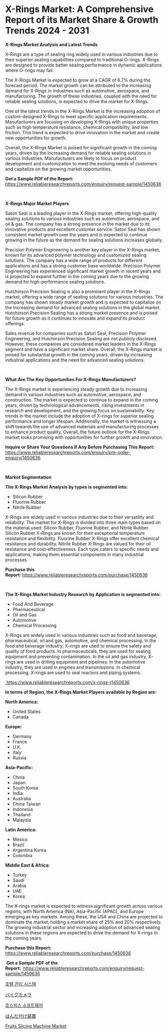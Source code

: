<p><h1>X-Rings Market: A Comprehensive Report of its Market Share & Growth Trends 2024 - 2031</h1></p><p><strong>X-Rings Market Analysis and Latest Trends</strong></p>
<p><p>X-Rings are a type of sealing ring widely used in various industries due to their superior sealing capabilities compared to traditional O-rings. X-Rings are designed to provide better sealing performance in dynamic applications where O-rings may fail.</p><p>The X-Rings Market is expected to grow at a CAGR of 6.7% during the forecast period. The market growth can be attributed to the increasing demand for X-Rings in industries such as automotive, aerospace, and manufacturing. The growth of these industries, coupled with the need for reliable sealing solutions, is expected to drive the market for X-Rings.</p><p>One of the latest trends in the X-Rings Market is the increasing adoption of custom-designed X-Rings to meet specific application requirements. Manufacturers are focusing on developing X-Rings with unique properties such as high temperature resistance, chemical compatibility, and low friction. This trend is expected to drive innovation in the market and create new opportunities for growth.</p><p>Overall, the X-Rings Market is poised for significant growth in the coming years, driven by the increasing demand for reliable sealing solutions in various industries. Manufacturers are likely to focus on product development and customization to meet the evolving needs of customers and capitalize on the growing market opportunities.</p></p>
<p><strong>Get a Sample PDF of the Report:&nbsp;</strong> <a href="https://www.reliableresearchreports.com/enquiry/request-sample/1450636">https://www.reliableresearchreports.com/enquiry/request-sample/1450636</a></p>
<p>&nbsp;</p>
<p><strong>X-Rings Major Market Players</strong></p>
<p><p>Satori Seal is a leading player in the X-Rings market, offering high-quality sealing solutions to various industries such as automotive, aerospace, and oil & gas. The company has a strong presence in the market due to its innovative products and excellent customer service. Satori Seal has shown consistent market growth over the years and is expected to continue growing in the future as the demand for sealing solutions increases globally.</p><p>Precision Polymer Engineering is another key player in the X-Rings market, known for its advanced polymer technology and customized sealing solutions. The company has a wide range of products for different applications and has a strong customer base worldwide. Precision Polymer Engineering has experienced significant market growth in recent years and is projected to expand further in the coming years due to the growing demand for high-performance sealing solutions.</p><p>Hutchinson Precision Sealing is also a prominent player in the X-Rings market, offering a wide range of sealing solutions for various industries. The company has shown steady market growth and is expected to capitalize on the increasing demand for advanced sealing solutions in the global market. Hutchinson Precision Sealing has a strong market presence and is poised for future growth as it continues to innovate and expand its product offerings.</p><p>Sales revenue for companies such as Satori Seal, Precision Polymer Engineering, and Hutchinson Precision Sealing are not publicly disclosed. However, these companies are considered market leaders in the X-Rings segment and have a significant market share. Overall, the X-Rings market is poised for substantial growth in the coming years, driven by increasing industrial applications and the need for advanced sealing solutions.</p></p>
<p>&nbsp;</p>
<p><strong>What Are The Key Opportunities For X-Rings Manufacturers?</strong></p>
<p><p>The X-Rings market is experiencing steady growth due to increasing demand in various industries such as automotive, aerospace, and construction. The market is expected to continue to expand in the coming years, driven by technological advancements, rising investments in research and development, and the growing focus on sustainability. Key trends in the market include the adoption of X-rings for superior sealing performance and longer lifespan. Additionally, the market is witnessing a shift towards the use of advanced materials and manufacturing processes to enhance product quality. Overall, the future outlook for the X-Rings market looks promising with opportunities for further growth and innovation.</p></p>
<p><strong>Inquire or Share Your Questions If Any Before Purchasing This Report:</strong> <a href="https://www.reliableresearchreports.com/enquiry/pre-order-enquiry/1450636">https://www.reliableresearchreports.com/enquiry/pre-order-enquiry/1450636</a></p>
<p>&nbsp;</p>
<p><strong>Market Segmentation</strong></p>
<p><strong>The X-Rings Market Analysis by types is segmented into:</strong></p>
<p><ul><li>Silicon Rubber</li><li>Fluorine Rubber</li><li>Nitrile Rubber</li></ul></p>
<p><p>X-Rings are widely used in various industries due to their versatility and reliability. The market for X-Rings is divided into three main types based on the material used: Silicon Rubber, Fluorine Rubber, and Nitrile Rubber. Silicon Rubber X-Rings are known for their exceptional temperature resistance and flexibility. Fluorine Rubber X-Rings offer excellent chemical resistance and durability. Nitrile Rubber X-Rings are valued for their oil resistance and cost-effectiveness. Each type caters to specific needs and applications, making them essential components in many industrial processes.</p></p>
<p><strong>Purchase this Report:&nbsp;</strong><a href="https://www.reliableresearchreports.com/purchase/1450636">https://www.reliableresearchreports.com/purchase/1450636</a></p>
<p>&nbsp;</p>
<p><strong>The X-Rings Market Industry Research by Application is segmented into:</strong></p>
<p><ul><li>Food And Beverage</li><li>Pharmaceutical</li><li>Oil and Gas</li><li>Automotive</li><li>Chemical Processing</li></ul></p>
<p><p>X-Rings are widely used in various industries such as food and beverage, pharmaceutical, oil and gas, automotive, and chemical processing. In the food and beverage industry, X-rings are used to ensure the safety and quality of food products. In pharmaceuticals, they are used for sealing equipment and preventing contamination. In the oil and gas industry, X-rings are used in drilling equipment and pipelines. In the automotive industry, they are used in engines and transmissions. In chemical processing, X-rings are used to seal reactors and piping systems.</p></p>
<p><a href="https://www.reliableresearchreports.com/x-rings-r1450636">&nbsp;https://www.reliableresearchreports.com/x-rings-r1450636</a></p>
<p><strong>In terms of Region, the X-Rings Market Players available by Region are:</strong></p>
<p>
    <p> <strong> North America: </strong>
        <ul>
            <li>United States</li>
            <li>Canada</li>
        </ul>
        </p> 
    <p> <strong> Europe: </strong>
        <ul>
            <li>Germany</li>
            <li>France</li>
            <li>U.K.</li>
            <li>Italy</li>
            <li>Russia</li>
        </ul>
        </p> 
    <p> <strong> Asia-Pacific: </strong>
        <ul>
            <li>China</li>
            <li>Japan</li>
            <li>South Korea</li>
            <li>India</li>
            <li>Australia</li>
            <li>China Taiwan</li>
            <li>Indonesia</li>
            <li>Thailand</li>
            <li>Malaysia</li>
        </ul>
        </p> 
    <p> <strong> Latin America: </strong>
        <ul>
            <li>Mexico</li>
            <li>Brazil</li>
            <li>Argentina Korea</li>
            <li>Colombia</li>
        </ul>
        </p> 
    <p> <strong> Middle East & Africa: </strong>
        <ul>
            <li>Turkey</li>
            <li>Saudi</li>
            <li>Arabia</li>
            <li>UAE</li>
            <li>Korea</li>
        </ul>
    </p>
    </p>
<p><p>The X-rings market is expected to witness significant growth across various regions, with North America (NA), Asia-Pacific (APAC), and Europe emerging as key markets. Among these, the USA and China are projected to dominate the market, holding a market share of 25% and 20% respectively. The growing industrial sector and increasing adoption of advanced sealing solutions in these regions are expected to drive the demand for X-rings in the coming years.</p></p>
<p><strong>Purchase this Report: </strong><a href="https://www.reliableresearchreports.com/purchase/1450636">https://www.reliableresearchreports.com/purchase/1450636</a></p>
<p>&nbsp;<strong>Get a Sample PDF of the Report:&nbsp;&nbsp;</strong><a href="https://www.reliableresearchreports.com/enquiry/request-sample/1450636">https://www.reliableresearchreports.com/enquiry/request-sample/1450636</a></p>
<p><strong></strong></p>
<p><p><a href="https://github.com/vseigx30c9a1j/Market-Research-Report-List-1/blob/main/754063537519.md">호텔 관리 시스템</a></p><p><a href="https://github.com/mathieurico66/Market-Research-Report-List-1/blob/main/761619239319.md">バイクカメラ</a></p><p><a href="https://github.com/plelbej847484502/Market-Research-Report-List-1/blob/main/238048137518.md">호스피스 소프트웨어</a></p><p><a href="https://github.com/SarahFahey88/Market-Research-Report-List-1/blob/main/170429539321.md">はんだ付け装置</a></p><p><a href="https://github.com/sonuprakash1/Market-Research-Report-List-2/blob/main/fruits-slicing-machine-market.md">Fruits Slicing Machine Market</a></p></p>